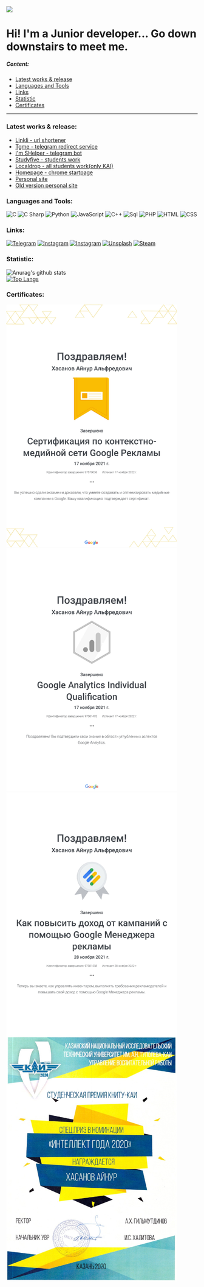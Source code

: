<!--- [![Header](https://github.com/RFPanda/RFPanda/blob/main/assets/headerlabel.gif)](https://rfpanda.ml) -->
<a href="https://rfpanda.ga"> <img src="https://github.com/RFPanda/RFPanda/blob/main/assets/headerlabel.gif" align="center"></a>

# Hi! I'm a Junior developer... Go down downstairs to meet me.
##### Сontent:
+ [Latest works & release](#works)
+ [Languages and Tools](#lang)
+ [Links](#links)
+ [Statistic](#stat)
+ [Сertificates](#cert)
---
### Latest works & release: <a name="works"></a>
- [Linkli - url shortener](https://www.linkli.ml)
- [Tgme - telegram redirect service](https://tgme.cf)
- [I'm SHelper - telegram bot](https://t.me/shelper1bot)
- [Studyfive - students work](https://studyfive.ga)
- [Localdrop - all students work(only KAI)](https://localdrop.ga)
- [Homepage - chrome startpage](https://chrohome.ga)
- [Personal site](https://rfpanda.ga)
- [Old version personal site](https://khasanov.my.id)

### Languages and Tools: <a name="lang"></a>
![C](https://img.shields.io/badge/-C-090909?style=for-the-badge&logo=c&logoColor=47C5FB)
![C Sharp](https://img.shields.io/badge/-CSharp-090909?style=for-the-badge&logo=c&logoColor=47C5FB)
![Python](https://img.shields.io/badge/-Python-090909?style=for-the-badge&logo=Python&logoColor=E9D54D)
![JavaScript](https://img.shields.io/badge/-JavaScript-090909?style=for-the-badge&logo=JavaScript&logoColor=E9D54D)
![C++](https://img.shields.io/badge/-C++-090909?style=for-the-badge&logo=C%2b%2b&logoColor=6296CC)
![Sql](https://img.shields.io/badge/-Sql-090909?style=for-the-badge&logo=mysql&logoColor=00648B)
![PHP](https://img.shields.io/badge/-PHP-090909?style=for-the-badge&logo=php&logoColor=00648B)
![HTML](https://img.shields.io/badge/-HTML-090909?style=for-the-badge&logo=html&logoColor=00648B)
![CSS](https://img.shields.io/badge/-CSS-090909?style=for-the-badge&logo=css&logoColor=00648B)

### Links: <a name="links"></a>
[![Telegram](https://img.shields.io/badge/-Telegram-090909?style=for-the-badge&logo=telegram&logoColor=27A0D9)](https://t.me/rfpanda)
[![Instagram](https://img.shields.io/badge/-Instagram-090909?style=for-the-badge&logo=instagram&logoColor=B4068E)](https://www.instagram.com/rfpanda)
[![Instagram](https://img.shields.io/badge/-Instagram-090909?style=for-the-badge&logo=instagram&logoColor=B4068E)](https://www.instagram.com/road2dope)
[![Unsplash](https://img.shields.io/badge/-Unsplash-090909?style=for-the-badge&logo=unsplash&logoColor=007BB6)](https://www.unsplash.com/rfpanda)
[![Steam](https://img.shields.io/badge/-Steam-090909?style=for-the-badge&logo=Steam&logoColor=007BB6)](https://steamcommunity.com/id/RFPanda)

### Statistic: <a name="stat"></a> 
![Anurag's github stats](https://github-readme-stats.vercel.app/api?username=rfpanda&theme=graywhite&show_icons=true)   
[![Top Langs](https://github-readme-stats.vercel.app/api/top-langs/?username=rfpanda&langs_count=8)](https://github.com/rfpanda/github-readme-stats)

### Сertificates: <a name="cert"></a> 
<img src="https://github.com/RFPanda/RFPanda/blob/main/assets/google-sert-1.jpg" width="450"> <img src="https://github.com/RFPanda/RFPanda/blob/main/assets/google-sert-2.jpg" width="450">
<img src="https://github.com/RFPanda/RFPanda/blob/main/assets/google-sert-3.jpg" align="center" width="450">  <img src="https://github.com/RFPanda/RFPanda/blob/main/assets/int-yeas2020.jpg" align="center" width="450"> 

